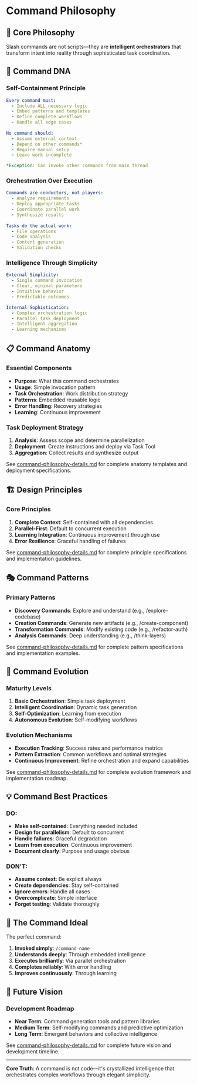 # Command Philosophy

## 🎯 Core Philosophy

Slash commands are not scripts—they are **intelligent orchestrators** that transform intent into reality through sophisticated task coordination.

## 🧬 Command DNA

### Self-Containment Principle
```yaml
Every command must:
  - Include ALL necessary logic
  - Embed patterns and templates
  - Define complete workflows
  - Handle all edge cases
  
No command should:
  - Assume external context
  - Depend on other commands*
  - Require manual setup
  - Leave work incomplete

*Exception: Can invoke other commands from main thread
```

### Orchestration Over Execution
```yaml
Commands are conductors, not players:
  - Analyze requirements
  - Deploy appropriate tasks
  - Coordinate parallel work
  - Synthesize results
  
Tasks do the actual work:
  - File operations
  - Code analysis
  - Content generation
  - Validation checks
```

### Intelligence Through Simplicity
```yaml
External Simplicity:
  - Single command invocation
  - Clear, minimal parameters
  - Intuitive behavior
  - Predictable outcomes

Internal Sophistication:
  - Complex orchestration logic
  - Parallel task deployment
  - Intelligent aggregation
  - Learning mechanisms
```

## 📋 Command Anatomy

### Essential Components
- **Purpose**: What this command orchestrates
- **Usage**: Simple invocation pattern
- **Task Orchestration**: Work distribution strategy
- **Patterns**: Embedded reusable logic
- **Error Handling**: Recovery strategies
- **Learning**: Continuous improvement

### Task Deployment Strategy
1. **Analysis**: Assess scope and determine parallelization
2. **Deployment**: Create instructions and deploy via Task Tool
3. **Aggregation**: Collect results and synthesize output

See [command-philosophy-details.md](command-philosophy-details.md) for complete anatomy templates and deployment specifications.

## 🏗️ Design Principles

### Core Principles
1. **Complete Context**: Self-contained with all dependencies
2. **Parallel-First**: Default to concurrent execution
3. **Learning Integration**: Continuous improvement through use
4. **Error Resilience**: Graceful handling of failures

See [command-philosophy-details.md](command-philosophy-details.md) for complete principle specifications and implementation guidelines.

## 🎭 Command Patterns

### Primary Patterns
- **Discovery Commands**: Explore and understand (e.g., /explore-codebase)
- **Creation Commands**: Generate new artifacts (e.g., /create-component)
- **Transformation Commands**: Modify existing code (e.g., /refactor-auth)
- **Analysis Commands**: Deep understanding (e.g., /think-layers)

See [command-philosophy-details.md](command-philosophy-details.md) for complete pattern specifications and implementation examples.

## 🚀 Command Evolution

### Maturity Levels
1. **Basic Orchestration**: Simple task deployment
2. **Intelligent Coordination**: Dynamic task generation
3. **Self-Optimization**: Learning from execution
4. **Autonomous Evolution**: Self-modifying workflows

### Evolution Mechanisms
- **Execution Tracking**: Success rates and performance metrics
- **Pattern Extraction**: Common workflows and optimal strategies
- **Continuous Improvement**: Refine orchestration and expand capabilities

See [command-philosophy-details.md](command-philosophy-details.md) for complete evolution framework and implementation roadmap.

## 💡 Command Best Practices

### DO:
- **Make self-contained**: Everything needed included
- **Design for parallelism**: Default to concurrent
- **Handle failures**: Graceful degradation
- **Learn from execution**: Continuous improvement
- **Document clearly**: Purpose and usage obvious

### DON'T:
- **Assume context**: Be explicit always
- **Create dependencies**: Stay self-contained
- **Ignore errors**: Handle all cases
- **Overcomplicate**: Simple interface
- **Forget testing**: Validate thoroughly

## 🌟 The Command Ideal

The perfect command:
1. **Invoked simply**: `/command-name`
2. **Understands deeply**: Through embedded intelligence
3. **Executes brilliantly**: Via parallel orchestration
4. **Completes reliably**: With error handling
5. **Improves continuously**: Through learning

## 🔮 Future Vision

### Development Roadmap
- **Near Term**: Command generation tools and pattern libraries
- **Medium Term**: Self-modifying commands and predictive optimization
- **Long Term**: Emergent behaviors and collective intelligence

See [command-philosophy-details.md](command-philosophy-details.md) for complete future vision and development timeline.

---

**Core Truth**: A command is not code—it's crystallized intelligence that orchestrates complex workflows through elegant simplicity.